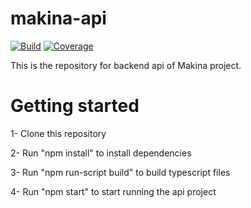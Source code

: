 # makina-api

  [![Build][travis-image]][travis-url]
  [![Coverage][coveralls-image]][coveralls-url]

[travis-image]: https://travis-ci.org/EmakinaTR/makina-api.svg?branch=master
[travis-url]: https://travis-ci.org/EmakinaTR/makina-api
[coveralls-image]: https://coveralls.io/repos/github/EmakinaTR/makina-api/badge.svg
[coveralls-url]: https://coveralls.io/github/EmakinaTR/makina-api


This is the repository for backend api of Makina project.

# Getting started

1- Clone this repository

2- Run "npm install" to install dependencies

3- Run "npm run-script build" to build typescript files

4- Run "npm start" to start running the api project
